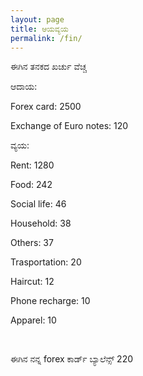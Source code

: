 ```yaml
---
layout: page
title: ಆಯವ್ಯಯ
permalink: /fin/
---
```


ಈಗಿನ ತನಕದ ಖರ್ಚು ವೆಚ್ಚ
</br>

ಆದಾಯ: 

Forex card: 2500

Exchange of Euro notes: 120
</br>

ವ್ಯಯ:

Rent: 1280

Food: 242

Social life: 46

Household: 38

Others: 37

Trasportation: 20

Haircut: 12

Phone recharge: 10

Apparel: 10

</br>

ಈಗಿನ ನನ್ನ forex ಕಾರ್ಡ್ ಬ್ಯಾಲೆನ್ಸ್
220
